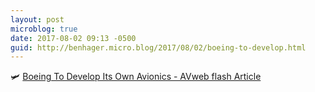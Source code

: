 ```yaml
---
layout: post
microblog: true
date: 2017-08-02 09:13 -0500
guid: http://benhager.micro.blog/2017/08/02/boeing-to-develop.html
---
```

🛩 [Boeing To Develop Its Own Avionics - AVweb flash Article](https://www.avweb.com/avwebflash/news/Boeing-To-Develop-Its-Own-Avionics-229435-1.html)
